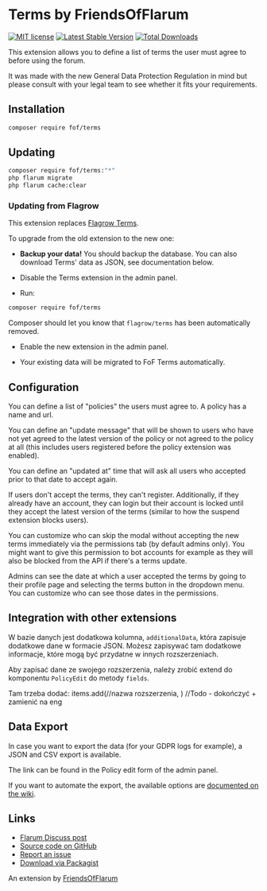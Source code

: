 # Terms by FriendsOfFlarum

[![MIT license](https://img.shields.io/badge/license-MIT-blue.svg)](https://github.com/FriendsOfFlarum/terms/blob/master/LICENSE.md) [![Latest Stable Version](https://img.shields.io/packagist/v/fof/terms.svg)](https://packagist.org/packages/fof/terms) [![Total Downloads](https://img.shields.io/packagist/dt/fof/terms.svg)](https://packagist.org/packages/fof/terms)

This extension allows you to define a list of terms the user must agree to before using the forum.

It was made with the new General Data Protection Regulation in mind but please consult with your legal team to see
whether it fits your requirements.

## Installation

```bash
composer require fof/terms
```

## Updating

```bash
composer require fof/terms:"*"
php flarum migrate
php flarum cache:clear
```

### Updating from Flagrow

This extension replaces [Flagrow Terms](https://packagist.org/packages/flagrow/terms).

To upgrade from the old extension to the new one:

- **Backup your data!** You should backup the database. You can also download Terms' data as JSON, see documentation
  below.

- Disable the Terms extension in the admin panel.

- Run:

```sh
composer require fof/terms
```

Composer should let you know that `flagrow/terms` has been automatically removed.

- Enable the new extension in the admin panel.

- Your existing data will be migrated to FoF Terms automatically.

## Configuration

You can define a list of "policies" the users must agree to. A policy has a name and url.

You can define an "update message" that will be shown to users who have not yet agreed to the latest version of the
policy or not agreed to the policy at all (this includes users registered before the policy extension was enabled).

You can define an "updated at" time that will ask all users who accepted prior to that date to accept again.

If users don't accept the terms, they can't register. Additionally, if they already have an account, they can login but
their account is locked until they accept the latest version of the terms (similar to how the suspend extension blocks
users).

You can customize who can skip the modal without accepting the new terms immediately via the permissions tab (by default
admins only). You might want to give this permission to bot accounts for example as they will also be blocked from the
API if there's a terms update.

Admins can see the date at which a user accepted the terms by going to their profile page and selecting the terms button
in the dropdown menu. You can customize who can see those dates in the permissions.

## Integration with other extensions

W bazie danych jest dodatkowa kolumna, `additionalData`, która zapisuje dodatkowe dane w formacie JSON. Możesz zapisywać
tam dodatkowe informacje, które mogą być przydatne w innych rozszerzeniach.

Aby zapisać dane ze swojego rozszerzenia, należy zrobić extend do komponentu `PolicyEdit` do metody `fields`.

Tam trzeba dodać: items.add(//nazwa rozszerzenia, <ExtensionData><twoj komponent></ExtensionData> )
//Todo - dokończyć + zamienić na eng

## Data Export

In case you want to export the data (for your GDPR logs for example), a JSON and CSV export is available.

The link can be found in the Policy edit form of the admin panel.

If you want to automate the export, the available options
are [documented on the wiki](https://github.com/FriendsOfFlarum/terms/wiki/Export-url).

## Links

- [Flarum Discuss post](https://discuss.flarum.org/d/11714)
- [Source code on GitHub](https://github.com/FriendsOfFlarum/terms)
- [Report an issue](https://github.com/FriendsOfFlarum/terms/issues)
- [Download via Packagist](https://packagist.org/packages/fof/terms)

An extension by [FriendsOfFlarum](https://github.com/FriendsOfFlarum)
